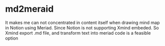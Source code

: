 # md2meraid
It makes me can not concentrated in content itself when drawing mind map in Notion using Meriad.  Since Notion is not supporting Xmind embeded. So Xmind export .md file, and transform text into meriad code is a  feasible option
